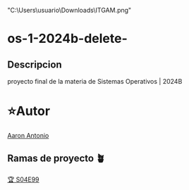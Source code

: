 "C:\Users\usuario\Downloads\ITGAM.png"

# os-1-2024b-delete-
## Descripcion 
proyecto final de la materia de Sistemas Operativos | 2024B 

# ⭐Autor 
[Aaron Antonio](https://github.com/bigguzman00)

## Ramas de proyecto 🪴
[🏆 S04E99](#) 
